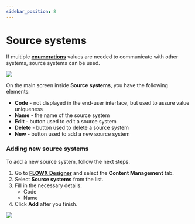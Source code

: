 ```yaml
---
sidebar_position: 8
---
```


# Source systems

If multiple [**enumerations**](../../../../terms/flowx-enumerations) values are needed to communicate with other systems, source systems can be used.

![](https://s3.eu-west-1.amazonaws.com/docx.flowx.ai/platform-deep-dive/source_system.png)

On the main screen inside **Source systems**, you have the following elements:

* **Code** - not displayed in the end-user interface, but used to assure value uniqueness
* **Name** - the name of the source system
* **Edit** - button used to edit a source system
* **Delete** - button used to delete a source system
* **New** - button used to add a new source system

### Adding new source systems

To add a new source system, follow the next steps.

1. Go to [**FLOWX Designer**](../../../../terms/flowx-ai-designer) and select the **Content Management** tab.
2. Select **Source systems** from the list.
3. Fill in the necessary details:
   * Code
   * Name
4. Click **Add** after you finish.

![](https://s3.eu-west-1.amazonaws.com/docx.flowx.ai/platform-deep-dive/add_source_system.png)